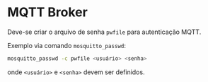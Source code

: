 # MQTT Broker

Deve-se criar o arquivo de senha `pwfile` para autenticação MQTT.

Exemplo via comando `mosquitto_passwd`:

```sh
mosquitto_passwd -c pwfile <usuário> <senha>
```

onde `<usuário>` e `<senha>` devem ser definidos.
